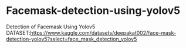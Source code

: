 # Facemask-detection-using-yolov5
Detection of Facemask Using Yolov5
DATASET:https://www.kaggle.com/datasets/deepakat002/face-mask-detection-yolov5?select=face_mask_detection_yolov5
